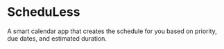 # ScheduLess
A smart calendar app that creates the schedule for you based on priority, due dates, and estimated duration.
